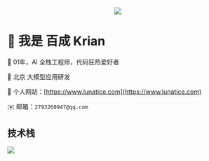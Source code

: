 <!-- 动态打字效果 -->
<h1 align="center">
  <a href="https://github.com/LunaticKrian">
    <img src="https://readme-typing-svg.herokuapp.com/?lines=console.log(%22Hello%2C%20AI!%22);没必要的事不做，必要的事尽快做！&center=true&size=20">
  </a>
</h1>

# 👋 我是 百成 Krian

🌈 01年，AI 全栈工程师，代码狂热爱好者

💼 北京 大模型应用研发

🏡 个人网站：[https://www.lunatice.com](https://www.lunatice.com)

✉️ 邮箱：`2793260947@qq.com`

<!-- 敲代码的图片 -->
<!-- <div align="center" ><img order-radius="100px" src="https://cdn.jsdelivr.net/gh/LunaticKrian/CS_Box@master/img/img02.gif"/></div> -->

## 技术栈

<p align="left">
  <a href="https://skillicons.dev">
    <img src="https://skillicons.dev/icons?i=html,css,javascript,typescript,jquery,less,scss,tailwind,react,nextjs,remix,redux,vue,nuxt,pinia,electron,webpack,vite,npm,yarn,pnpm,md,git,github,java,spring,maven,python,flask,express,nodejs,nestjs,prisma,mysql,redis,vercel,docker,linux,vscode,idea,webstorm,pycharm,postman,ps" />
  </a>
</p>
